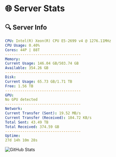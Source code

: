 # 🌐 Server Stats
## 🔍 Server Info
```yaml
CPU: Intel(R) Xeon(R) CPU E5-2699 v4 @ 1276.11MHz
CPU Usage: 0.40%
Cores: 44P | 88T
-----------------------------------
Memory:
Current Usage: 146.04 GB/503.74 GB
Available: 354.26 GB
-----------------------------------
Disk:
Current Usage: 65.73 GB/1.71 TB
Free: 1.56 TB
-----------------------------------
GPU:
No GPU detected
-----------------------------------
Network:
Current Transfer (Sent): 19.52 MB/s
Current Transfer (Received): 104.72 KB/s
Total Sent: 43.49 TB
Total Received: 374.59 GB
-----------------------------------
Uptime:
27d 14h 10m 28s
```
![GitHub Stats](https://img.shields.io/badge/Updated-2025-04-04_11:33:17-blue)